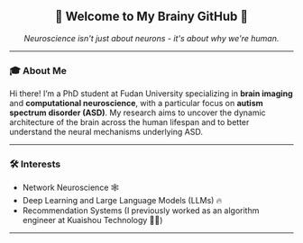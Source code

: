 <h2 align="center">🧠 Welcome to My Brainy GitHub 🧩</h1>

<p align="center">
  <em>Neuroscience isn't just about neurons - it's about why we're human.</em>
</p>

---

### 🎓 About Me
Hi there! I’m a PhD student at Fudan University specializing in **brain imaging** and **computational neuroscience**, with a particular focus on **autism spectrum disorder (ASD)**. My research aims to uncover the dynamic architecture of the brain across the human lifespan and to better understand the neural mechanisms underlying ASD.

---

### 🛠️ Interests

- Network Neuroscience 🕸️ 
- Deep Learning and Large Language Models (LLMs) 🔥
- Recommendation Systems (I previously worked as an algorithm engineer at Kuaishou Technology 🧑‍💻)

---

